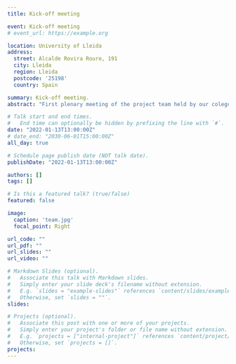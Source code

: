 ```yaml
---
title: Kick-off meeting

event: Kick-off meeting
# event_url: https://example.org

location: University of Lleida
address:
  street: Alcalde Rovira Roure, 191
  city: Lleida
  region: Lleida
  postcode: '25198'
  country: Spain

summary: Kick-off meeting.
abstract: "First plenary meeting of the project team held by our colegues from the University of Lleida at the ETSEA."

# Talk start and end times.
#   End time can optionally be hidden by prefixing the line with `#`.
date: "2022-01-13T13:00:00Z"
# date_end: "2030-06-01T15:00:00Z"
all_day: true

# Schedule page publish date (NOT talk date).
publishDate: "2022-01-13T13:00:00Z"

authors: []
tags: []

# Is this a featured talk? (true/false)
featured: false

image: 
  caption: 'team.jpg'
  focal_point: Right

url_code: ""
url_pdf: ""
url_slides: ""
url_video: ""

# Markdown Slides (optional).
#   Associate this talk with Markdown slides.
#   Simply enter your slide deck's filename without extension.
#   E.g. `slides = "example-slides"` references `content/slides/example-slides.md`.
#   Otherwise, set `slides = ""`.
slides:

# Projects (optional).
#   Associate this post with one or more of your projects.
#   Simply enter your project's folder or file name without extension.
#   E.g. `projects = ["internal-project"]` references `content/project/deep-learning/index.md`.
#   Otherwise, set `projects = []`.
projects:
---
```


